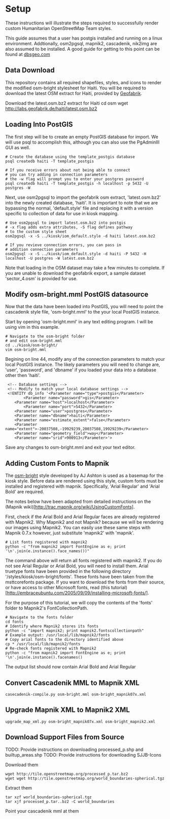 # Setup

These instructions will illustrate the steps required to
successfully render custom Humanitarian OpenStreetMap Team styles.

This guide assumes that a user has postgis installed and running on
a linux environment. Addtionally, osm2pgsql, mapnik2, cascadenik, nik2img are also assumed to be installed. A good guide for getting to this point can
be found at [dbsgeo.com](http://dbsgeo.com/foss4g2010/html/)

## Data Download

This repository contains all required shapefiles, styles, and icons to render the modified osm-bright stylesheet for Haiti. You will be required to download the latest OSM extract for Haiti, provided by [Geofabrik](http://www.geofabrik.de/index.html).

Download the latest.osm.bz2 extract for Haiti
	cd osm
	wget http://labs.geofabrik.de/haiti/latest.osm.bz2

## Loading Into PostGIS

The first step will be to create an empty PostGIS database for import.
We will use psql to accomplish this, although you can also use the PgAdminIII GUI as well.

	# Create the database using the template_postgis database
	psql createdb haiti -T template_postgis

	# If you receive errors about not being able to connect
	# you can try adding in connection parameters
	# the -w flag will prompt you to enter your postgres password
	psql createdb haiti -T template_postgis -h localhost -p 5432 -U postgres -W

Next, use osm2pgsql to import the geofabrik osm extract, 'latest.osm.bz2' into the newly created database, 'haiti'. It is important to note that we are bypassing the normal, 'default.style' file and replacing it with a version specific to collection of data for use in kiosk mapping.

	# Use osm2pgsql to import latest.osm.bz2 into postgis
	# -x flag adds extra attributes, -S flag defines pathway
	# to the custom style sheet
	osm2pgsql -x -S ../kiosk/iom_default.style -d haiti latest.osm.bz2

	# If you revieve connection errors, you can pass in
	# addition connection parameters
	osm2pgsql -x -S ../kiosk/iom_default.style -d haiti -P 5432 -H localhost -U postgres -W latest.osm.bz2

Note that loading in the OSM dataset may take a few minutes to complete. If you are unable to download the geofabrik export, a sample dataset 'sector_4.osm' is provided for use.

## Modify osm-bright.mml PostGIS datasource

Now that the data have been loaded into  PostGIS, you will need to point the cascadenik style file, 'osm-bright.mml' to the your local PostGIS instance.

Start by opening 'osm-bright.mml' in any text editing program. I will be using vim in this example.

	# Navigate to the osm-bright folder
	# and edit osm-bright.mml
	cd ../kiosk/osm-bright/
	vim osm-bright.mml

Begining on line 44, modify any of the connection parameters to match your local PostGIS instance. The likely parameters you will need to change are, 'user', 'password', and 'dbname' if you loaded your data into a database other then 'haiti'.

	 <!-- Database settings -->
 	 <!-- Modify to match your local database settings -->
 	 <!ENTITY db_info '<Parameter name="type">postgis</Parameter>
        	<Parameter name="password">gis</Parameter>
		<Parameter name="host">localhost</Parameter>
        	<Parameter name="port">5432</Parameter>
		<Parameter name="user">postgres</Parameter>
		<Parameter name="dbname">haiti</Parameter>
		<Parameter name="estimate_extent">false</Parameter>
		<Parameter name="extent">-20037508,-19929239,20037508,19929239</Parameter>
		<Parameter name="geometry_field">way</Parameter>
		<Parameter name="srid">900913</Parameter>'>

Save any changes to osm-bright.mml and exit your text editor.

## Adding Custom Fonts to Mapnik

The [osm-bright](https://github.com/developmentseed/mapbox/tree/master/osm-bright/) style developed by AJ Ashton is used as a basemap for the kiosk style. Before data are rendered using this style, custom fonts must be installed and registered with mapnik. Specifically, 'Arial Regular' and 'Arial Bold' are required.

The notes below have been adapted from detailed instructions on the (Mapnik wiki)[http://trac.mapnik.org/wiki/UsingCustomFonts].

First, check if the Arial Bold and Arial Regular faces are already registered with Mapnik2. Why Mapnik2 and not Mapnik? because we will be rendering our images using Mapnik2. You can easily use these same steps with Mapnik 0.7.x however, just substitute 'mapnik2' with 'mapnik'.

	# List fonts registered with mapnik2
	python -c "from mapnik2 import FontEngine as e; print '\n'.join(e.instance().face_names())"

The command above will return all fonts registered with mapnik2. If you do not see Arial Regular or Arial Bold, you will need to install them. Arial truetype fonts have been provided in the following directory '/styles/kiosk/osm-bright/fonts'. These fonts have been taken from the msttcorefonts package. If you want to download the fonts from their source, or have access to other Microsoft fonts, read (this tutorial)[http://embraceubuntu.com/2005/09/09/installing-microsoft-fonts/].

For the purpose of this tutorial, we will copy the contents of the 'fonts' folder to Mapnik2's FontCollectionPath.

	# Navigate to the fonts folder
	cd fonts
	# Identify where Mapnik2 stores its fonts
	python -c "import mapnik2; print mapnik2.fontscollectionpath"
	# Example output: /usr/local/lib/mapnik2/fonts
	# Copy arial fonts to the directory identified above
	cp * /usr/local/lib/mapnik2/fonts
	# Re-check fonts registered with Mapnik2
	python -c "from mapnik2 import FontEngine as e; print '\n'.join(e.instance().facenames()

The output list should now contain Arial Bold and Arial Regular

## Convert Cascadenik MML to Mapnik XML

	casecadenik-compile.py osm-bright.mml osm-bright_mapnik07x.xml

## Upgrade Mapnik XML to Mapnik2 XML

	upgrade_map_xml.py osm-bright_mapnik07x.xml osm-bright_mapnik2.xml

## Download Support Files from Source

TODO: Provide instructions on downloading processed_p.shp and builtup_areas.shp
TODO: Provide instructions for downloading SJJB-Icons

Download them

	wget http://tile.openstreetmap.org/processed_p.tar.bz2
	wget wget http://tile.openstreetmap.org/world_boundaries-spherical.tgz

Extract them

	tar xzf world_boundaries-spherical.tgz
	tar xjf processed_p.tar..bz2 -C world_boundaries

Point your cascadenik mml at them
